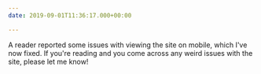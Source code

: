 ```yaml
---
date: 2019-09-01T11:36:17.000+00:00

---
```

A reader reported some issues with viewing the site on mobile, which I've now fixed. If you're reading and you come across any weird issues with the site, please let me know!